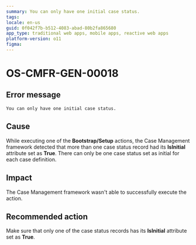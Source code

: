 ```yaml
---
summary: You can only have one initial case status.
tags:
locale: en-us
guid: 0f042f7b-b512-4083-abad-80b2fa865680
app_type: traditional web apps, mobile apps, reactive web apps
platform-version: o11
figma:
---
```


# OS-CMFR-GEN-00018

## Error message

`You can only have one initial case status.`

## Cause

While executing one of the **Bootstrap/Setup** actions, the Case Management framework detected that more than one case status record had its **IsInitial** attribute set as **True**. There can only be one case status set as initial for each case definition.

## Impact

The Case Management framework wasn't able to successfully execute the action.

## Recommended action

Make sure that only one of the case status records has its **IsInitial** attribute set as **True**.
